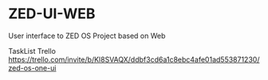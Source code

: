 # ZED-UI-WEB
User interface to ZED OS Project based on Web 

TaskList Trello https://trello.com/invite/b/Kl8SVAQX/ddbf3cd6a1c8ebc4afe01ad553871230/zed-os-one-ui
